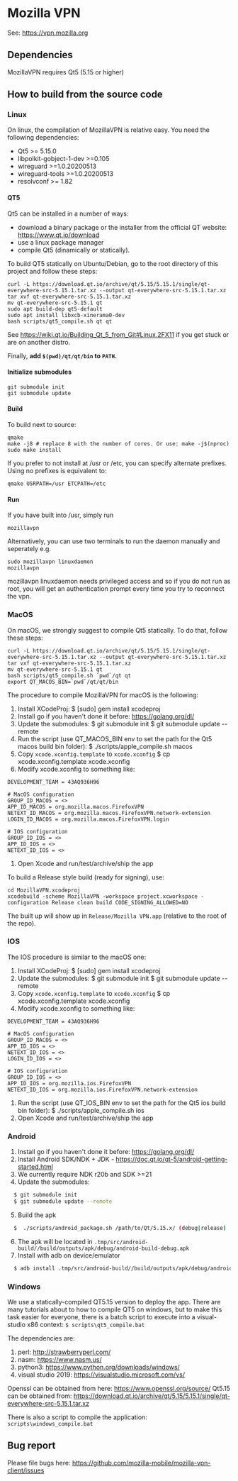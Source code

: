 # Mozilla VPN

See: https://vpn.mozilla.org

## Dependencies

MozillaVPN requires Qt5 (5.15 or higher)

## How to build from the source code

### Linux

On linux, the compilation of MozillaVPN is relative easy. You need the
following dependencies:

- Qt5 >= 5.15.0
- libpolkit-gobject-1-dev >=0.105
- wireguard >=1.0.20200513
- wireguard-tools >=1.0.20200513
- resolvconf >= 1.82

#### QT5

Qt5 can be installed in a number of ways:
- download a binary package or the installer from the official QT website: https://www.qt.io/download
- use a linux package manager
- compile Qt5 (dinamically or statically).

To build QT5 statically on Ubuntu/Debian, go to the root directory of this project and follow these steps:

```
curl -L https://download.qt.io/archive/qt/5.15/5.15.1/single/qt-everywhere-src-5.15.1.tar.xz --output qt-everywhere-src-5.15.1.tar.xz
tar xvf qt-everywhere-src-5.15.1.tar.xz
mv qt-everywhere-src-5.15.1 qt
sudo apt build-dep qt5-default
sudo apt install libxcb-xinerama0-dev
bash scripts/qt5_compile.sh qt qt
```

See https://wiki.qt.io/Building_Qt_5_from_Git#Linux.2FX11 if you get stuck or are on another distro.

Finally, **add `$(pwd)/qt/qt/bin` to `PATH`.**

#### Initialize submodules

```
git submodule init
git submodule update
```

#### Build

To build next to source:

```
qmake
make -j8 # replace 8 with the number of cores. Or use: make -j$(nproc)
sudo make install
```

If you prefer to not install at /usr or /etc, you can specify alternate prefixes. Using no prefixes is equivalent to:

```
qmake USRPATH=/usr ETCPATH=/etc
```

#### Run

If you have built into /usr, simply run

```
mozillavpn
```

Alternatively, you can use two terminals to run the daemon manually and seperately e.g.

```
sudo mozillavpn linuxdaemon
mozillavpn
```

mozillavpn linuxdaemon needs privileged access and so if you do not run as root, you will get an authentication prompt every time you try to reconnect the vpn.


### MacOS

On macOS, we strongly suggest to compile Qt5 statically. To do that, follow these steps:

```
curl -L https://download.qt.io/archive/qt/5.15/5.15.1/single/qt-everywhere-src-5.15.1.tar.xz --output qt-everywhere-src-5.15.1.tar.xz
tar vxf qt-everywhere-src-5.15.1.tar.xz
mv qt-everywhere-src-5.15.1 qt
bash scripts/qt5_compile.sh `pwd`/qt qt
export QT_MACOS_BIN=`pwd`/qt/qt/bin
```

The procedure to compile MozillaVPN for macOS is the following:

1. Install XCodeProj:
  $ [sudo] gem install xcodeproj
1. Install go if you haven't done it before: https://golang.org/dl/
1. Update the submodules:
  $ git submodule init
  $ git submodule update --remote
1. Run the script (use QT\_MACOS\_BIN env to set the path for the Qt5 macos build bin folder):
  $ ./scripts/apple\_compile.sh macos
1. Copy `xcode.xconfig.template` to `xcode.xconfig`
  $ cp xcode.xconfig.template xcode.xconfig
1. Modify xcode.xconfig to something like:
```
DEVELOPMENT_TEAM = 43AQ936H96

# MacOS configuration
GROUP_ID_MACOS = <>
APP_ID_MACOS = org.mozilla.macos.FirefoxVPN
NETEXT_ID_MACOS = org.mozilla.macos.FirefoxVPN.network-extension
LOGIN_ID_MACOS = org.mozilla.macos.FirefoxVPN.login

# IOS configuration
GROUP_ID_IOS = <>
APP_ID_IOS = <>
NETEXT_ID_IOS = <>
```
1. Open Xcode and run/test/archive/ship the app

To build a Release style build (ready for signing), use:
```
cd MozillaVPN.xcodeproj
xcodebuild -scheme MozillaVPN -workspace project.xcworkspace -configuration Release clean build CODE_SIGNING_ALLOWED=NO
```

The built up will show up in `Release/Mozilla VPN.app` (relative to the root of the repo).

### IOS

The IOS procedure is similar to the macOS one:
1. Install XCodeProj:
  $ [sudo] gem install xcodeproj
1. Update the submodules:
  $ git submodule init
  $ git submodule update --remote
1. Copy `xcode.xconfig.template` to `xcode.xconfig`
  $ cp xcode.xconfig.template xcode.xconfig
1. Modify xcode.xconfig to something like:
```
DEVELOPMENT_TEAM = 43AQ936H96

# MacOS configuration
GROUP_ID_MACOS = <>
APP_ID_IOS = <>
NETEXT_ID_IOS = <>
LOGIN_ID_IOS = <>

# IOS configuration
GROUP_ID_IOS = <>
APP_ID_IOS = org.mozilla.ios.FirefoxVPN
NETEXT_ID_IOS = org.mozilla.ios.FirefoxVPN.network-extension
```
1. Run the script (use QT\_IOS\_BIN env to set the path for the Qt5 ios build bin folder):
  $ ./scripts/apple\_compile.sh ios
1. Open Xcode and run/test/archive/ship the app

### Android 

1. Install go if you haven't done it before: https://golang.org/dl/
2. Install Android SDK/NDK + JDK - https://doc.qt.io/qt-5/android-getting-started.html
3. We currently require NDK r20b and SDK >=21
4. Update the submodules:
```bash 
  $ git submodule init
  $ git submodule update --remote
```

5. Build the apk
```bash 
  $  ./scripts/android_package.sh /path/to/Qt/5.15.x/ (debug|release)
```
6. The apk will be located in ```.tmp/src/android-build//build/outputs/apk/debug/android-build-debug.apk```
7. Install with adb on device/emulator
```bash
  $ adb install .tmp/src/android-build//build/outputs/apk/debug/android-build-debug.apk
```

### Windows

We use a statically-compiled QT5.15 version to deploy the app. There are many
tutorials about to how to compile QT5 on windows, but to make this task
easier for everyone, there is a batch script to execute into a visual-studio
x86 context: `$ scripts\qt5_compile.bat`

The dependencies are:
1. perl: http://strawberryperl.com/
2. nasm: https://www.nasm.us/
3. python3: https://www.python.org/downloads/windows/
4. visual studio 2019: https://visualstudio.microsoft.com/vs/

Openssl can be obtained from here: https://www.openssl.org/source/
Qt5.15 can be obtained from: https://download.qt.io/archive/qt/5.15/5.15.1/single/qt-everywhere-src-5.15.1.tar.xz

There is also a script to compile the application: `scripts\windows_compile.bat`

## Bug report

Please file bugs here: https://github.com/mozilla-mobile/mozilla-vpn-client/issues
